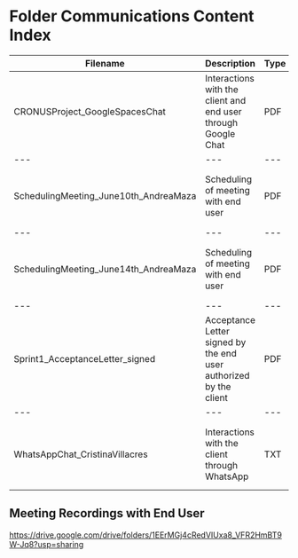 # Folder Communications Content Index

Filename | Description | Type | Participants | Date 
--- | --- | --- | --- | --- 
CRONUSProject_GoogleSpacesChat | Interactions with the client and end user through Google Chat | PDF | CRONUS Team, Client Cristina Villacrés, End User Andrea Maza | June 13th - 28th, 2022
--- | --- | --- | --- | --- 
SchedulingMeeting_June10th_AndreaMaza | Scheduling of meeting with end user | PDF | CRONUS Team, End User Andrea Maza | June 10th, 2022
--- | --- | --- | --- | --- 
SchedulingMeeting_June14th_AndreaMaza | Scheduling of meeting with end user| PDF | CRONUS Team, End User Andrea Maza | June 14th, 2022
--- | --- | --- | --- | --- 
Sprint1_AcceptanceLetter_signed | Acceptance Letter signed by the end user authorized by the client | PDF | End User Andrea Maza | June 27th, 2022
--- | --- | --- | --- | --- 
WhatsAppChat_CristinaVillacres | Interactions with the client through WhatsApp | TXT | Sebastián Benalcázar, Client Cristina Villacrés |  October 26th, 2021 - June 7th, 2022


## Meeting Recordings with End User

https://drive.google.com/drive/folders/1EErMGj4cRedVIUxa8_VFR2HmBT9W-Jq8?usp=sharing



